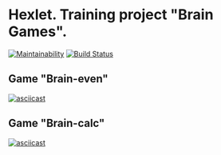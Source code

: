 # Hexlet. Training project "Brain Games".
[![Maintainability](https://api.codeclimate.com/v1/badges/0dc4cfbc44c6be71c605/maintainability)](https://codeclimate.com/github/macanel/project-lvl1-s412/maintainability)
[![Build Status](https://travis-ci.com/macanel/project-lvl1-s412.svg?branch=master)](https://travis-ci.com/macanel/project-lvl1-s412)


## Game "Brain-even"
[![asciicast](https://asciinema.org/a/rf9xO641ceKW6K21c6xBeyvUb.svg)](https://asciinema.org/a/rf9xO641ceKW6K21c6xBeyvUb)

## Game "Brain-calc"
[![asciicast](https://asciinema.org/a/tHYEAzL8LeiWbPgt8V9xyvyGX.svg)](https://asciinema.org/a/tHYEAzL8LeiWbPgt8V9xyvyGX)
